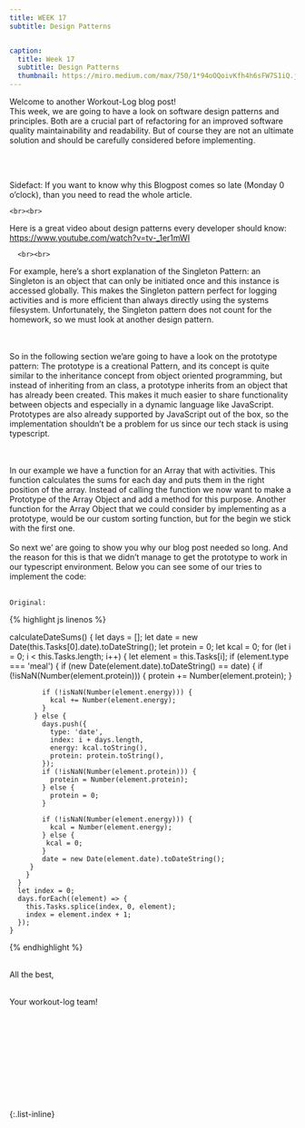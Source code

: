 ```yaml
---
title: WEEK 17
subtitle: Design Patterns


caption:
  title: Week 17
  subtitle: Design Patterns
  thumbnail: https://miro.medium.com/max/750/1*94oOQoivKfh4h6sFW7S1iQ.jpeg
---
```


<div align="left">
Welcome to another Workout-Log blog post! <br>
This week, we are going to have a look on software design patterns and principles. Both are a crucial part of refactoring for an improved software quality maintainability and readability. But of course they are not an ultimate solution  and should be carefully considered before implementing. 

  
  <br><br>
  
  Sidefact: If you want to know why this Blogpost comes so late (Monday 0 o’clock), than you need to read the whole article.
  
    <br><br>
  Here is a great video about design patterns every developer should know: https://www.youtube.com/watch?v=tv-_1er1mWI
  
      <br><br>
For example, here’s a short explanation of the Singleton Pattern: an Singleton is an object that can only be initiated once and this instance is accessed globally. This makes the Singleton pattern perfect for logging activities and is more efficient than always directly using the systems filesystem. Unfortunately, the Singleton pattern does not count for the homework, so we must look at another design pattern.

<br><br>
 So in the following section we’are going to have a look on the prototype pattern: The prototype is a creational Pattern, and its concept is quite similar to the inheritance concept from object oriented programming, but instead of inheriting from an class, a prototype inherits from an object that has already been created. This makes it much easier to share functionality between objects and especially in a dynamic language like JavaScript. Prototypes are also already supported by JavaScript out of the box, so the implementation shouldn’t be a problem for us since our tech stack is using typescript. 
  
  <br><br>
  In our example we have a function for an Array that with activities. This function calculates the sums for each day and puts them in the right position of the array. Instead of calling the function we now want to make a Prototype of the Array Object and add a method for this purpose. Another function for the Array Object that we could consider by implementing as a prototype, would be our custom sorting function, but for the begin we stick with the first one.
  <br><br>
  So next we’ are going to show you why our blog post needed so long. And the reason for this is that we didn’t manage to get the prototype to work in our typescript environment. Below you can see some of our tries to implement the code: 
    <br><br>
  
    Original:
  {% highlight js linenos %}

  calculateDateSums() {
      let days = [];
      let date = new Date(this.Tasks[0].date).toDateString();
      let protein = 0;
      let kcal = 0;
      for (let i = 0; i < this.Tasks.length; i++) {
        let element = this.Tasks[i];
        if (element.type === 'meal') {
          if (new Date(element.date).toDateString() == date) {
            if (!isNaN(Number(element.protein))) {
              protein += Number(element.protein);
            }

            if (!isNaN(Number(element.energy))) {
              kcal += Number(element.energy);
            }
          } else {
            days.push({
              type: 'date',
              index: i + days.length,
              energy: kcal.toString(),
              protein: protein.toString(),
            });
            if (!isNaN(Number(element.protein))) {
              protein = Number(element.protein);
            } else {
              protein = 0;
            }

            if (!isNaN(Number(element.energy))) {
              kcal = Number(element.energy);
            } else {
             kcal = 0;
            }
            date = new Date(element.date).toDateString();
         }
        }
      }
      let index = 0;
      days.forEach((element) => {
        this.Tasks.splice(index, 0, element);
        index = element.index + 1;
      });
    }

{% endhighlight %}  <br><br>

  All the best,<br><br>

  Your workout-log team!<br><br><br><br><br>

</div>

 <script src="https://utteranc.es/client.js"
          repo="DHBW-TrainingApp/Blog"
          issue-term="pathname"
          label="Blog Comment"
          theme="github-light"
          crossorigin="anonymous"
          async>
  </script>
  
  <br>  <br>  <br>  <br>  <br>
  

{:.list-inline}
